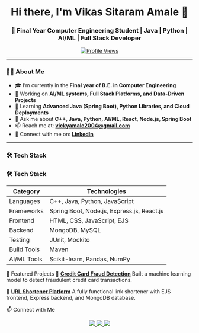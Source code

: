 

<!-- HEADER -->
<h1 align="center">Hi there, I'm Vikas Sitaram Amale 👋</h1>
<h3 align="center">🚀 Final Year Computer Engineering Student | Java | Python | AI/ML | Full Stack Developer</h3>

<p align="center">
  <a href="https://github.com/VikasAmale">
    <img src="https://komarev.com/ghpvc/?username=VikasAmale&style=flat-square&color=blue" alt="Profile Views"/>
  </a>
</p>

---

### 🧑‍💻 About Me

- 🎓 I’m currently in the **Final year of B.E. in Computer Engineering**
- 🔭 Working on **AI/ML systems, Full Stack Platforms, and Data-Driven Projects**
- 🌱 Learning **Advanced Java (Spring Boot), Python Libraries, and Cloud Deployments**
- 💬 Ask me about **C++, Java, Python, AI/ML, React, Node.js, Spring Boot**
- 📫 Reach me at: **[vickyamale2004@gmail.com](mailto:vickyamale2004@gmail.com)**
- 🔗 Connect with me on: **[LinkedIn](https://www.linkedin.com/in/vikas-amale/)** 
  


---

### 🛠️ Tech Stack

### 🛠️ Tech Stack

| Category       | Technologies                                  |
|----------------|-----------------------------------------------|
| Languages      | C++, Java, Python, JavaScript                 |
| Frameworks     | Spring Boot, Node.js, Express.js, React.js    |
| Frontend       | HTML, CSS, JavaScript, EJS                    |
| Backend        | MongoDB, MySQL                                |
| Testing        | JUnit, Mockito                                |
| Build Tools    | Maven                                         |
| AI/ML Tools    | Scikit-learn, Pandas, NumPy                   |


📂 Featured Projects
🚨 **[Credit Card Fraud Detection](https://github.com/VikasAmale/Credit_Card_Fraud_Detection_System/)**
Built a machine learning model to detect fraudulent credit card transactions.

🔗 **[URL Shortener Platform](https://github.com/VikasAmale/URL-SHORTENER-PLATFORM)**
A fully functional link shortener with EJS frontend, Express backend, and MongoDB database.


📫 Connect with Me
<p align="center"> <a href="https://linkedin.com/in/vikas-amale" target="_blank"> <img src="https://img.shields.io/badge/LinkedIn-blue?style=for-the-badge&logo=linkedin&logoColor=white"/> </a> <a href="mailto:vickyamale2004@gmail.com"> <img src="https://img.shields.io/badge/Gmail-D14836?style=for-the-badge&logo=gmail&logoColor=white"/> </a> <a href="https://github.com/VikasAmale" target="_blank"> <img src="https://img.shields.io/badge/GitHub-000?style=for-the-badge&logo=github&logoColor=white"/> </a> </p>
